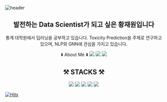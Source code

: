 
![header](https://capsule-render.vercel.app/api?type=wave&color=auto&height=300&section=header&text=Emperorone%20Github&fontSize=90)

<div align=center><h2>발전하는 Data Scientist가 되고 싶은 황재원입니다</h1></div>

<div align=center> 
통계 대학원에서 딥러닝을 공부하고 있습니다.  Toxicity Prediction을 주제로 연구하고 있으며, NLP와 GNN에 관심을 가지고 있습니다. </br>


⬇️ About Me ⬇️
<a href="[https://www.linkedin.com/in/jaewon-hwang-359498224/]" target="_blank"><img src="https://img.shields.io/badge/Tistory-000000?style=flat-square&logo=LinkedIn&logoColor=white"/></a>
<a href="[https://emperor-one-data-study.tistory.com/]" target="_blank"><img src="https://img.shields.io/badge/LinkedIn-0A66C2?style=flat-square&logo=LinkedIn&logoColor=white"/></a>
<a href="[https://alpine-fender-f1b.notion.site/Jaewon-Hwang-Portfolio-3987d7365141487aa2005f33e0d4b00a?pvs=4]" target="_blank"><img src="https://img.shields.io/badge/googledocs-4285F4?style=flat-square&logo=Portfolio&logoColor=white"/></a>



</div>


<div align=center><h2>⚒ STACKS ⚒</h1></div>

<div align=center> 
<img src="https://img.shields.io/badge/python-3776AB?style=for-the-badge&logo=python&logoColor=white"> 
<img src="https://img.shields.io/badge/Pytorch-EE4C2C?style=for-the-badge&logo=Pytorch&logoColor=white"> 
<img src="https://img.shields.io/badge/MySQL-4479A1?style=for-the-badge&logo=MySQL&logoColor=white"> 
<img src="https://img.shields.io/badge/Tableau-E97627?style=for-the-badge&logo=Tableau&logoColor=white"> 
<img src="https://img.shields.io/badge/Notion-000000?style=for-the-badge&logo=Notion&logoColor=white">  

</div>




[![Hits](https://hits.seeyoufarm.com/api/count/incr/badge.svg?url=https%3A%2F%2Fgithub.com%2FHwangJae-won&count_bg=%23B27DFF&title_bg=%23969696&icon=github.svg&icon_color=%23E7E7E7&title=%EB%B0%A9%EB%AC%B8%EC%9E%90%EC%88%98+&edge_flat=false)](https://hits.seeyoufarm.com)
